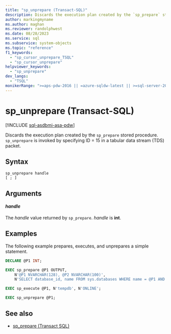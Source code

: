 ```yaml
---
title: "sp_unprepare (Transact-SQL)"
description: Discards the execution plan created by the `sp_prepare` stored procedure.
author: markingmyname
ms.author: maghan
ms.reviewer: randolphwest
ms.date: 08/28/2023
ms.service: sql
ms.subservice: system-objects
ms.topic: "reference"
f1_keywords:
  - "sp_cursor_unprepare_TSQL"
  - "sp_cursor_unprepare"
helpviewer_keywords:
  - "sp_unprepare"
dev_langs:
  - "TSQL"
monikerRange: ">=aps-pdw-2016 || =azure-sqldw-latest || >=sql-server-2016 || >=sql-server-linux-2017 || =azuresqldb-mi-current"
---
```

# sp_unprepare (Transact-SQL)

[!INCLUDE [sql-asdbmi-asa-pdw](../../includes/applies-to-version/sql-asdbmi-asa-pdw.md)]

Discards the execution plan created by the `sp_prepare` stored procedure. `sp_unprepare` is invoked by specifying ID = 15 in a tabular data stream (TDS) packet.

## Syntax

```syntaxsql
sp_unprepare handle
[ ; ]
```

## Arguments

#### *handle*

The *handle* value returned by `sp_prepare`. *handle* is **int**.

## Examples

The following example prepares, executes, and unprepares a simple statement.

```SQL
DECLARE @P1 INT;

EXEC sp_prepare @P1 OUTPUT,
    N'@P1 NVARCHAR(128), @P2 NVARCHAR(100)',
    N'SELECT database_id, name FROM sys.databases WHERE name = @P1 AND state_desc = @P2';

EXEC sp_execute @P1, N'tempdb', N'ONLINE';

EXEC sp_unprepare @P1;
```

## See also

- [sp_prepare (Transact SQL)](sp-prepare-transact-sql.md)
